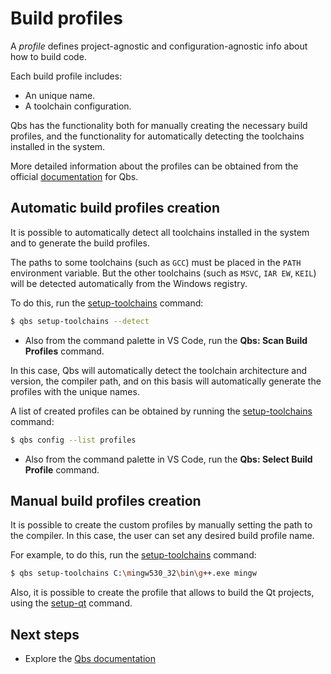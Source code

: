 # Build profiles

A _profile_ defines project-agnostic and configuration-agnostic
info about how to build code.

Each build profile includes:

- An unique name.
- A toolchain configuration.

Qbs has the functionality both for manually creating the
necessary build profiles, and the functionality for 
automatically detecting the toolchains installed in the
system.

More detailed information about the profiles can be
obtained from the official
[documentation](https://doc.qt.io/qbs/configuring.html)
for Qbs.


## Automatic build profiles creation

It is possible to automatically detect all toolchains
installed in the system and to generate the build profiles.

The paths to some toolchains (such as `GCC`) must be
placed in the `PATH` environment variable. But the other
toolchains (such as `MSVC`, `IAR EW`, `KEIL`) will be
detected automatically from the Windows registry.

To do this, run the
[setup-toolchains](https://doc.qt.io/qbs/cli-setup-toolchains.html)
command:

```bash
$ qbs setup-toolchains --detect
```

* Also from the command palette in VS Code, run the
**Qbs: Scan Build Profiles** command.

In this case, Qbs will automatically detect the toolchain
architecture and version, the compiler path, and on this
basis will automatically generate the profiles with the
unique names.

A list of created profiles can be obtained by running the
[setup-toolchains](https://doc.qt.io/qbs/cli-setup-toolchains.html)
command:

```bash
$ qbs config --list profiles
```

* Also from the command palette in VS Code, run the
**Qbs: Select Build Profile** command.

## Manual build profiles creation

It is possible to create the custom profiles by manually
setting the path to the compiler. In this case, the user
can set any desired build profile name.

For example, to do this, run the
[setup-toolchains](https://doc.qt.io/qbs/cli-setup-toolchains.html)
command:

```bash
$ qbs setup-toolchains C:\mingw530_32\bin\g++.exe mingw
```

Also, it is possible to create the profile that allows to build the Qt
projects, using the [setup-qt](https://doc.qt.io/qbs/cli-setup-qt.html)
command.

## Next steps

- Explore the [Qbs documentation](README.md)
